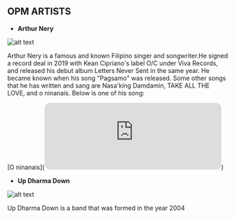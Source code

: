 OPM ARTISTS 
---

- **Arthur Nery**

![alt text](https://i.pinimg.com/564x/f0/d5/d4/f0d5d4f7181d6fd4e7c1cc34e76bff54.jpg)      

Arthur Nery is a famous and known Filipino singer and songwriter.He signed a record deal in 2019 with Kean Cipriano's label O/C under Viva Records, and released his debut album Letters Never Sent in the same year. He became known when his song "Pagsamo" was released. Some other songs that he has written and sang are Nasa'king Damdamin, TAKE ALL THE LOVE, and o ninanais. Below is one of his song:

[O ninanais](<iframe style="border-radius:12px" src="https://open.spotify.com/embed/track/0wu1deoRFwktnfD6dTt9KE?utm_source=generator" width="80%" height="152" frameBorder="0" allowfullscreen="" allow="autoplay; clipboard-write; encrypted-media; fullscreen; picture-in-picture" loading="lazy"></iframe>)

- **Up Dharma Down**
  
![alt text](https://i.pinimg.com/564x/a9/7e/87/a97e87a601de8264e5f5f5ec5583ec3b.jpg)

Up Dharma Down is a band that was formed in the year 2004
